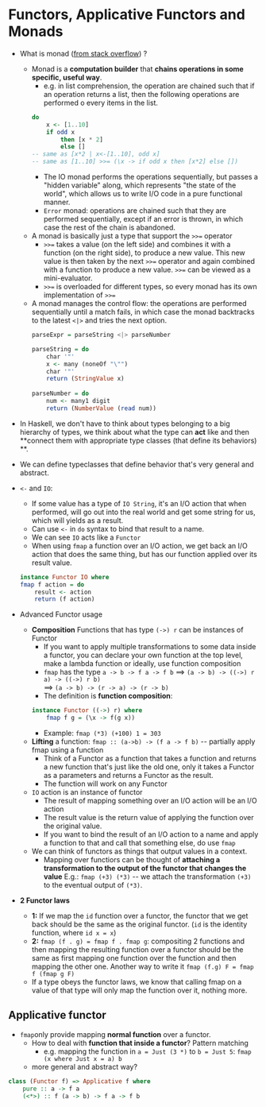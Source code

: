 # Functors, Applicative Functors and Monads

* What is monad ([from stack overflow](http://stackoverflow.com/questions/44965/what-is-a-monad)) ?
    * Monad is a **computation builder** that **chains operations in some specific, useful way**.
        * e.g. in list comprehension, the operation are chained such that if an operation returns a list, then the following operations are performed o every items in the list. 
        ```Haskell
        do
            x <- [1..10]
            if odd x 
                then [x * 2] 
                else []
        -- same as [x*2 | x<-[1..10], odd x]
        -- same as [1..10] >>= (\x -> if odd x then [x*2] else [])
        ```
        * The IO monad performs the operations sequentially, but passes a "hidden variable" along, which represents "the state of the world", which allows us to write I/O code in a pure functional manner.
        * `Error` monad: operations are chained such that they are performed sequentially, except if an error is thrown, in which case the rest of the chain is abandoned.
    * A monad is basically just a type that support the `>>=` operator
        * `>>=` takes a value (on the left side) and combines it with a function (on the right side), to produce a new value. This new value is then taken by the next `>>=` operator and again combined with a function to produce a new value. `>>=` can be viewed as a mini-evaluator.
        * `>>=` is overloaded for different types, so every monad has its own implementation of `>>=`
    * A monad manages the control flow: the operations are performed sequentially until a match fails, in which case the monad backtracks to the latest `<|>` and tries the next option.
        ```Haskell
        parseExpr = parseString <|> parseNumber
        
        parseString = do
            char '"'
            x <- many (noneOf "\"")
            char '"'
            return (StringValue x)
            
        parseNumber = do
            num <- many1 digit
            return (NumberValue (read num))
        ```
        
        
 


* In Haskell, we don't have to think about types belonging to a big hierarchy of types, we think about what the type can **act** like and then **connect them with appropriate type classes (that define its behaviors) **.
* We can define  typeclasses that define behavior that's very general and abstract.
* `<-` and `IO`:
    * If some value has a type of `IO String`, it's an I/O action that when performed, will go out into the real world and get some string for us, which will yields as a result.
    * Can use `<-` in `do` syntax to bind that result to a name.
    * We can see `IO` acts like a `Functor`
    * When using `fmap` a function over an I/O action, we get back an I/O action that does the same thing, but has our function applied over its result value.
    ```Haskell
    instance Functor IO where
    fmap f action = do
        result <- action
        return (f action)
    ```


* Advanced Functor usage
    * **Composition** Functions that has type `(->) r` can be instances of Functor
        * If you want to apply multiple transformations to some data inside a functor, you can declare your own function at the top level, make a lambda function or ideally, use function composition
        * `fmap` has the type `a -> b -> f a -> f b` ==> `(a -> b) -> ((->) r a) -> ((->) r b)`  
          ==> `(a -> b) -> (r -> a) -> (r -> b)`
        * The definition is **function composition**:
        ```Haskell
        instance Functor ((->) r) where
            fmap f g = (\x -> f(g x))
        ```
        * Example: `fmap (*3) (+100) 1 = 303`
    * **Lifting** a function: `fmap :: (a->b) -> (f a -> f b)` -- partially apply fmap using a function
        * Think of a Functor as a function that takes a function and returns a new function that's just like the old one, only it takes a Functor as a parameters and returns a Functor as the result.
        * The function will work on any Functor
    * `IO` action is an instance of functor
        * The result of mapping something over an I/O action will be an I/O action
        * The result value is the return value of applying the function over the original value.
        * If you want to bind the result of an I/O action to a name and apply a function to that and call that something else, do use `fmap`
    * We can think of functors as things that output values in a context.
        * Mapping over functiors can be thought of **attaching a transformation to the output of the functor that changes the value** E.g.: `fmap (+3) (*3)` -- we attach the transformation `(+3)` to the eventual output of `(*3)`. 



* **2 Functor laws**
    * **1:** If we map the `id` function over a functor, the functor that we get back should be the same as the original functor. (`id` is the identity function, where `id x = x`)
    * **2:** `fmap (f . g) = fmap f . fmap g`: compositing 2 functions and then mapping the resulting function over a functor should be the same as first mapping one function over the function and then mapping the other one. Another way to write it `fmap (f.g) F = fmap f (fmap g F)`
    * If a type obeys the functor laws, we know that calling fmap on a value of that type will only map the function over it, nothing more.

## Applicative functor

* `fmap`only provide mapping **normal function** over a functor.
    * How to deal with **function that inside a functor**? Pattern matching
        * e.g. mapping the function in `a = Just (3 *)` to `b = Just 5`: `fmap (x where Just x = a) b`
    * more general and abstract way?

```Haskell
class (Functor f) => Applicative f where
    pure :: a -> f a
    (<*>) :: f (a -> b) -> f a -> f b
```
   
   






















    




















